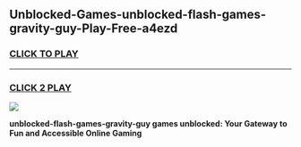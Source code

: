 
## Unblocked-Games-unblocked-flash-games-gravity-guy-Play-Free-a4ezd
<h3>
<a href="https://premium76.site?title=unblocked-flash-games-gravity-guy&ref=10A">CLICK TO PLAY</a></h3>
<hr>

<h3>
<a href="https://premium76.site?title=unblocked-flash-games-gravity-guy&ref=10A">CLICK 2 PLAY</a>
  
</h3>

<a href="https://premium76.site?title=unblocked-flash-games-gravity-guy&ref=10A"><img src="https://clearcache.store/games.png"></a>


**unblocked-flash-games-gravity-guy games unblocked: Your Gateway to Fun and Accessible Online Gaming**
